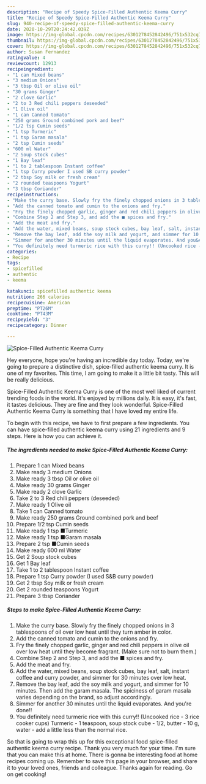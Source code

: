 ```yaml
---
description: "Recipe of Speedy Spice-Filled Authentic Keema Curry"
title: "Recipe of Speedy Spice-Filled Authentic Keema Curry"
slug: 940-recipe-of-speedy-spice-filled-authentic-keema-curry
date: 2020-10-29T20:24:42.039Z
image: https://img-global.cpcdn.com/recipes/6301278452842496/751x532cq70/spice-filled-authentic-keema-curry-recipe-main-photo.jpg
thumbnail: https://img-global.cpcdn.com/recipes/6301278452842496/751x532cq70/spice-filled-authentic-keema-curry-recipe-main-photo.jpg
cover: https://img-global.cpcdn.com/recipes/6301278452842496/751x532cq70/spice-filled-authentic-keema-curry-recipe-main-photo.jpg
author: Susan Fernandez
ratingvalue: 4
reviewcount: 12913
recipeingredient:
- "1 can Mixed beans"
- "3 medium Onions"
- "3 tbsp Oil or olive oil"
- "30 grams Ginger"
- "2 clove Garlic"
- "2 to 3 Red chili peppers deseeded"
- "1 Olive oil"
- "1 can Canned tomato"
- "250 grams Ground combined pork and beef"
- "1/2 tsp Cumin seeds"
- "1 tsp Turmeric"
- "1 tsp Garam masala"
- "2 tsp Cumin seeds"
- "600 ml Water"
- "2 Soup stock cubes"
- "1 Bay leaf"
- "1 to 2 tablespoon Instant coffee"
- "1 tsp Curry powder I used SB curry powder"
- "2 tbsp Soy milk or fresh cream"
- "2 rounded teaspoons Yogurt"
- "3 tbsp Coriander"
recipeinstructions:
- "Make the curry base. Slowly fry the finely chopped onions in 3 tablespoons of oil over low heat until they turn amber in color."
- "Add the canned tomato and cumin to the onions and fry."
- "Fry the finely chopped garlic, ginger and red chili peppers in olive oil over low heat until they become fragrant. (Make sure not to burn them.)"
- "Combine Step 2 and Step 3, and add the ■ spices and fry."
- "Add the meat and fry."
- "Add the water, mixed beans, soup stock cubes, bay leaf, salt, instant coffee and curry powder, and simmer for 30 minutes over low heat."
- "Remove the bay leaf, add the soy milk and yogurt, and simmer for 10 minutes. Then add the garam masala. The spiciness of garam masala varies depending on the brand, so adjust accordingly."
- "Simmer for another 30 minutes until the liquid evaporates. And you&#39;re done!!"
- "You definitely need turmeric rice with this curry!! (Uncooked rice - 3 rice cooker cups) Turmeric - 1 teaspoon, soup stock cube - 1/2, butter - 10 g, water - add a little less than the normal rice."
categories:
- Recipe
tags:
- spicefilled
- authentic
- keema

katakunci: spicefilled authentic keema 
nutrition: 266 calories
recipecuisine: American
preptime: "PT26M"
cooktime: "PT43M"
recipeyield: "3"
recipecategory: Dinner

---
```



![Spice-Filled Authentic Keema Curry](https://img-global.cpcdn.com/recipes/6301278452842496/751x532cq70/spice-filled-authentic-keema-curry-recipe-main-photo.jpg)

Hey everyone, hope you're having an incredible day today. Today, we're going to prepare a distinctive dish, spice-filled authentic keema curry. It is one of my favorites. This time, I am going to make it a little bit tasty. This will be really delicious.



Spice-Filled Authentic Keema Curry is one of the most well liked of current trending foods in the world. It's enjoyed by millions daily. It is easy, it's fast, it tastes delicious. They are fine and they look wonderful. Spice-Filled Authentic Keema Curry is something that I have loved my entire life.


To begin with this recipe, we have to first prepare a few ingredients. You can have spice-filled authentic keema curry using 21 ingredients and 9 steps. Here is how you can achieve it.

<!--inarticleads1-->

##### The ingredients needed to make Spice-Filled Authentic Keema Curry:

1. Prepare 1 can Mixed beans
1. Make ready 3 medium Onions
1. Make ready 3 tbsp Oil or olive oil
1. Make ready 30 grams Ginger
1. Make ready 2 clove Garlic
1. Take 2 to 3 Red chili peppers (deseeded)
1. Make ready 1 Olive oil
1. Take 1 can Canned tomato
1. Make ready 250 grams Ground combined pork and beef
1. Prepare 1/2 tsp Cumin seeds
1. Make ready 1 tsp ■Turmeric
1. Make ready 1 tsp ■Garam masala
1. Prepare 2 tsp ■Cumin seeds
1. Make ready 600 ml Water
1. Get 2 Soup stock cubes
1. Get 1 Bay leaf
1. Take 1 to 2 tablespoon Instant coffee
1. Prepare 1 tsp Curry powder (I used S&amp;B curry powder)
1. Get 2 tbsp Soy milk or fresh cream
1. Get 2 rounded teaspoons Yogurt
1. Prepare 3 tbsp Coriander




<!--inarticleads2-->

##### Steps to make Spice-Filled Authentic Keema Curry:

1. Make the curry base. Slowly fry the finely chopped onions in 3 tablespoons of oil over low heat until they turn amber in color.
1. Add the canned tomato and cumin to the onions and fry.
1. Fry the finely chopped garlic, ginger and red chili peppers in olive oil over low heat until they become fragrant. (Make sure not to burn them.)
1. Combine Step 2 and Step 3, and add the ■ spices and fry.
1. Add the meat and fry.
1. Add the water, mixed beans, soup stock cubes, bay leaf, salt, instant coffee and curry powder, and simmer for 30 minutes over low heat.
1. Remove the bay leaf, add the soy milk and yogurt, and simmer for 10 minutes. Then add the garam masala. The spiciness of garam masala varies depending on the brand, so adjust accordingly.
1. Simmer for another 30 minutes until the liquid evaporates. And you&#39;re done!!
1. You definitely need turmeric rice with this curry!! (Uncooked rice - 3 rice cooker cups) Turmeric - 1 teaspoon, soup stock cube - 1/2, butter - 10 g, water - add a little less than the normal rice.




So that is going to wrap this up for this exceptional food spice-filled authentic keema curry recipe. Thank you very much for your time. I'm sure that you can make this at home. There is gonna be interesting food at home recipes coming up. Remember to save this page in your browser, and share it to your loved ones, friends and colleague. Thanks again for reading. Go on get cooking!
